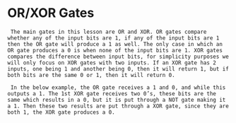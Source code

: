 # OR/XOR Gates
<!--- Above Text --->
     The main gates in this lesson are OR and XOR. OR gates compare whether any of the input bits are 1, if any of the input bits are 1 then the OR gate will produce a 1 as well. The only case in which an OR gate produces a 0 is when none of the input bits are 1. XOR gates compares the difference between input bits, for simplicity purposes we will only focus on XOR gates with two inputs. If an XOR gate has 2 inputs, one being 1 and another being 0, then it will return 1, but if both bits are the same 0 or 1, then it will return 0.
     
     In the below example, the OR gate receives a 1 and 0, and while this outputs a 1. The 1st XOR gate receives two 0’s, these bits are the same which results in a 0, but it is put through a NOT gate making it a 1. Then these two results are put through a XOR gate, since they are both 1, the XOR gate produces a 0.